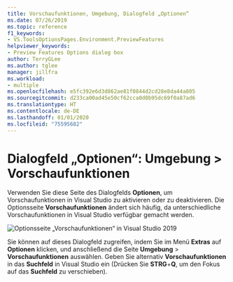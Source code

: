 ```yaml
---
title: Vorschaufunktionen, Umgebung, Dialogfeld „Optionen“
ms.date: 07/26/2019
ms.topic: reference
f1_keywords:
- VS.ToolsOptionsPages.Environment.PreviewFeatures
helpviewer_keywords:
- Preview Features Options dialog box
author: TerryGLee
ms.author: tglee
manager: jillfra
ms.workload:
- multiple
ms.openlocfilehash: e5fc392e6d3d862ae81f0844d2cd28e8da44a805
ms.sourcegitcommit: d233ca00ad45e50cf62cca0d0b95dc69f0a87ad6
ms.translationtype: HT
ms.contentlocale: de-DE
ms.lasthandoff: 01/01/2020
ms.locfileid: "75595682"
---
```

# <a name="options-dialog-box-environment--preview-features"></a>Dialogfeld „Optionen“: Umgebung \> Vorschaufunktionen

Verwenden Sie diese Seite des Dialogfelds **Optionen**, um Vorschaufunktionen in Visual Studio zu aktivieren oder zu deaktivieren. Die Optionsseite **Vorschaufunktionen** ändert sich häufig, da unterschiedliche Vorschaufunktionen in Visual Studio verfügbar gemacht werden.

![Optionsseite „Vorschaufunktionen“ in Visual Studio 2019](media/environment-preview-features-page.png)

Sie können auf dieses Dialogfeld zugreifen, indem Sie im Menü **Extras** auf **Optionen** klicken, und anschließend die Seite **Umgebung** > **Vorschaufunktionen** auswählen. Geben Sie alternativ **Vorschaufunktionen** in das **Suchfeld** in Visual Studio ein (Drücken Sie **STRG**+**Q**, um den Fokus auf das **Suchfeld** zu verschieben).

